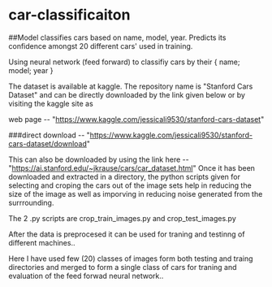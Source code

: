 # car-classificaiton
##Model classifies cars based on name, model, year. Predicts its confidence amongst 20 different cars' used in training. 

Using neural network (feed forward) to classifiy cars by their { name; model; year }

The dataset is available at kaggle. The repository name is "Stanford Cars Dataset" and can be directly downloaded by the link given below or by visiting the kaggle site as

web page -- "https://www.kaggle.com/jessicali9530/stanford-cars-dataset"

###direct download -- "https://www.kaggle.com/jessicali9530/stanford-cars-dataset/download"

This can also be downloaded by using the link here -- "https://ai.stanford.edu/~jkrause/cars/car_dataset.html" Once it has been downloaded and extracted in a directory, the python scripts given for selecting and croping the cars out of the image sets help in reducing the size of the image as well as imporving in reducing noise generated from the surrrounding.

The 2 .py scripts are crop_train_images.py and crop_test_images.py

After the data is preprocesed it can be used for traning and testinng of different machines..

Here I have used few (20) classes of images form both testing and traing directories and merged to form a single class of cars for traning and evaluation of the feed forwad neural network..
